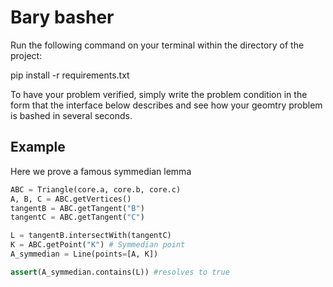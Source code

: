 
# Bary basher

Run the following command on your terminal within the directory of the project:

pip install -r requirements.txt

To have your problem verified, simply write the problem condition in the form that the interface below describes and see how your geomtry problem is bashed in several seconds.



## Example

Here we prove a famous symmedian lemma


```python
ABC = Triangle(core.a, core.b, core.c)
A, B, C = ABC.getVertices()
tangentB = ABC.getTangent("B")
tangentC = ABC.getTangent("C")

L = tangentB.intersectWith(tangentC)
K = ABC.getPoint("K") # Symmedian point
A_symmedian = Line(points=[A, K])

assert(A_symmedian.contains(L)) #resolves to true
```

  
